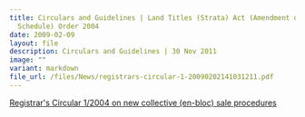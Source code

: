 ```yaml
---
title: Circulars and Guidelines | Land Titles (Strata) Act (Amendment of Fourth
  Schedule) Order 2004
date: 2009-02-09
layout: file
description: Circulars and Guidelines | 30 Nov 2011
image: ""
variant: markdown
file_url: /files/News/registrars-circular-1-20090202141031211.pdf
---
```

[Registrar's Circular 1/2004 on new collective (en-bloc) sale procedures](https://www.stratatb.gov.sg//resources/registrars-circular.html)